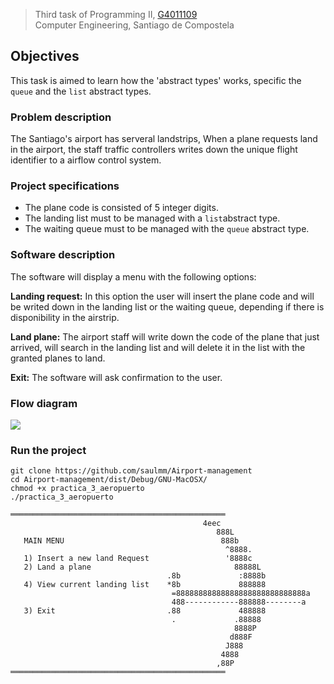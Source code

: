 > Third task of Programming II, [G4011109](http://www.usc.es/es/centros/etse/materia.html?materia=74822&ano=64)	<br/> Computer
Engineering, Santiago de Compostela



## Objectives

This task is aimed to learn how the 'abstract types' works, specific the `queue` and the `list` abstract types.

### Problem description

The Santiago's airport has serveral landstrips, When a plane requests land in the airport, the staff traffic controllers writes down the unique flight identifier to a airflow control system.

### Project specifications

- The plane code is consisted of 5 integer digits.
- The landing list must to be managed with a `list`abstract type.
- The waiting queue must to be managed with the `queue` abstract type.

### Software description

The software will display a menu with the following options:

__Landing request:__ In this option the user will insert the plane code and will be writed down in the landing list or the waiting queue, depending if there is disponibility in the airstrip.

__Land plane:__ The airport staff will write down the code of the plane that just arrived, will search in the landing list and will delete it in the list with the granted planes to land.

__Exit:__ The software will ask confirmation to the user.


### Flow diagram

![](https://googledrive.com/host/0B62SZ3WRM2R2d1FMTnBSOGdIeTQ)


### Run the project


`git clone https://github.com/saulmm/Airport-management`<br/>
`cd Airport-management/dist/Debug/GNU-MacOSX/`<br/>
`chmod +x practica_3_aeropuerto`<br/>
`./practica_3_aeropuerto`

```
════════════════════════════════════════════════
                                           4eec
                                              888L
   MAIN MENU                                   888b
                                                ^8888.
   1) Insert a new land Request                 '8888c
   2) Land a plane                                88888L
                                   .8b             :8888b
   4) View current landing list    *8b             888888
                                    =88888888888888888888888888888a
                                    488------------888888--------a
   3) Exit                         .88             488888
                                    .             .88888
                                                  8888P
                                                 d888F
                                                J888
                                               4888
                                              ,88P
════════════════════════════════════════════════
```
